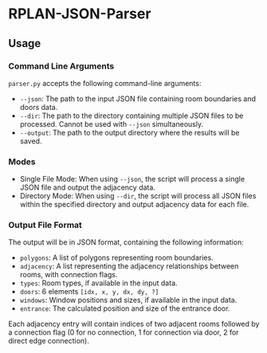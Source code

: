# RPLAN-JSON-Parser

## Usage

### Command Line Arguments
`parser.py` accepts the following command-line arguments:

- `--json`: The path to the input JSON file containing room boundaries and doors data.
- `--dir`: The path to the directory containing multiple JSON files to be processed. Cannot be used with `--json` simultaneously.
- `--output`: The path to the output directory where the results will be saved.

### Modes
- Single File Mode: When using `--json`, the script will process a single JSON file and output the adjacency data.
- Directory Mode: When using `--dir`, the script will process all JSON files within the specified directory and output adjacency data for each file.

### Output File Format
The output will be in JSON format, containing the following information:
- `polygons`: A list of polygons representing room boundaries.
- `adjacency`: A list representing the adjacency relationships between rooms, with connection flags.
- `types`: Room types, if available in the input data.
- `doors`: 6 elements `[idx, x, y, dx, dy, ?]`
- `windows`: Window positions and sizes, if available in the input data.
- `entrance`: The calculated position and size of the entrance door.

Each adjacency entry will contain indices of two adjacent rooms followed by a connection flag (0 for no connection, 1 for connection via door, 2 for direct edge connection).
